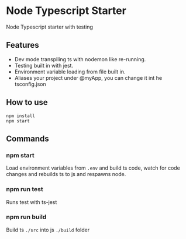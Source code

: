 # Node Typescript Starter
Node Typescript starter with testing

## Features
- Dev mode transpiling ts with nodemon like re-running.
- Testing built in with jest.
- Environment variable loading from file built in.
- Aliases your project under @myApp, you can change it int he tsconfig.json

## How to use
`npm install`  
`npm start` 

## Commands

### npm start
Load environment variables from `.env` and build ts code, watch for code changes and rebuilds ts to js and respawns node.

### npm run test
Runs test with ts-jest

### npm run build
Build ts `./src` into js `./build` folder